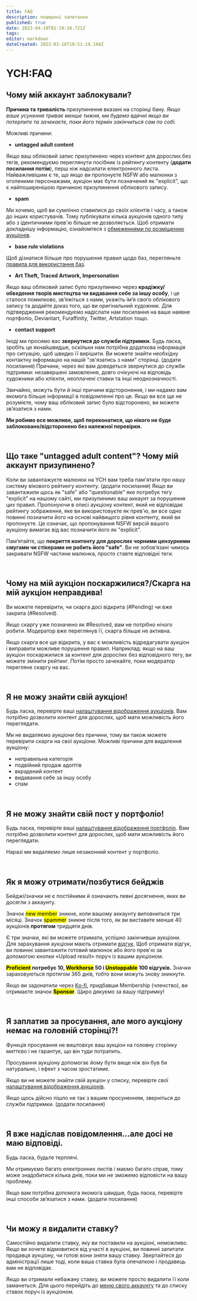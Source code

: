 ```yaml
---
title: FAQ
description: поширені запитання
published: true
date: 2023-04-10T02:19:34.721Z
tags: 
editor: markdown
dateCreated: 2023-03-16T18:51:19.104Z
---
```


# YCH:FAQ

## Чому мій аккаунт заблокували?
**Причина та тривалість** призупинення вказані на сторінці бану. *Якщо ваше усунення триває менше тижня, ми будемо вдячні якщо ви потерпите та зачекаєте, поки його термін закінчиться сам по собі.*

Можливі причини:

- **untagged adult content**

Якщо ваш обліковий запис призупинено через контент для дорослих без тегів, рекомендуємо переглянути посібник із рейтингу контенту (**додати посилання потім**), перш ніж надсилати електронного листа. Найважливішим є те, що якщо ви пропонуєте NSFW або малюнки з оголеними персонажами, аукціон має бути позначений як "explicit", що є найпоширенішою причиною призупинення облікового запису.

- **spam**

Ми хочемо, щоб ви сумлінно ставилися до своїх клієнтів і часу, а також до інших користувачів. Тому публікувати кілька аукціонів одного типу або з ідентичними прев'ю більше не дозволяється. Щоб отримати докладнішу інформацію, ознайомтеся з <a href="https://wiki.commishes.com/uk/Основні-правила#h-25-обмеження-по-розміщенню-аукціонів">обмеженнями по розміщенню аукціонів</a>.

- **base rule violations**

Щоб дізнатися більше про порушення правил щодо баз, перегляньте <a href="https://wiki.commishes.com/uk/правила-аукціону#правила-для-використання-баз">правила для використання баз</a>.

- **Art Theft, Traced Artwork, Impersonation**

Якщо ваш обліковий запис було призупинено через **крадіжку/обведення творів мистецтва чи видавання себе за іншу особу**, і це сталося помилково, зв’яжіться з нами, укажіть ім’я свого облікового запису та додайте доказ того, що ви оригінальний художник. Для підтвердження рекомендуємо надіслати нам посилання на ваше наявне портфоліо, Deviantart, Furaffinity, Twitter, Artstation тощо.

- **contact support**

Іноді ми просимо вас **звернутися до служби підтримки.**
Будь ласка, зробіть це якнайшвидше, оскільки нам потрібна додаткова інформація про ситуацію, щоб швидко її вирішити. Ви можете знайти необхідну контактну інформацію на нашій "зв'язатись з нами" сторінці. (додати посилання)
Причини, через які вам доведеться звернутися до служби підтримки: незавершені замовлення, довго очікуючі на відповідь художники або клієнти, неоплачені ставки та інші неоднозначності.

Звичайно, можуть бути й інші причини відсторонення, і ми надамо вам якомога більше інформації в повідомленні про це. Якщо ви все ще не розумієте, чому ваш обліковий запис було відсторонено, ви можете зв’язатися з нами.

**Ми робимо все можливе, щоб переконатися, що нікого не буде заблоковано/відсторонено без належної перевірки.**

<p>&nbsp;</p>

## Що таке "untagged adult content"? Чому мій аккаунт призупинено?
Коли ви завантажуєте малюнок на YCH вам треба пам'ятати про нашу систему вікового рейтингу контенту. (додати посилання) Якщо ви завантажили щось як "safe" або "questionable" яке потребує тегу "explicit" на нашому сайті, ми призупинимо ваш аккаунт за порушення цих правил. Пропонуючи в описі аукціону контент, який не відповідає рейтингу зображення, яке ви використовуєте як прев'ю, ви все одно повинні позначити його на основі найвищого рівня контенту, який ви пропонуєте. Це означає, що пропонування NSFW версій вашого аукціону вимагає від вас позначити його як "explicit".

Пам’ятайте, що **покриття контенту для дорослих чорними цензурними смугами чи стікерами не робить його "safe"**. Ви не зобов’язані чимось закривати NSFW частини малюнка, просто ставте відповідні теги.

<p>&nbsp;</p>

## Чому на мій аукціон поскаржилися?/Скарга на мій аукціон неправдива!
Ви можете перевірити, чи скарга досі відкрита (#Pending) чи вже закрита (#Resolved).

Якщо скаргу уже позначено як #Resolved, вам не потрібно нічого робити. Модератор вже переглянув її, скарга більше не активна.

Якщо скарга все ще відкрита, у вас є можливість відредагувати аукціон і виправити можливе порушення правил. Наприклад: якщо на ваш аукціон поскаржилися за контент для дорослих без відповідного тегу, ви можете змінити рейтинг. Потім просто зачекайте, поки модератор перегляне скаргу на вас.

<p>&nbsp;</p>

## Я не можу знайти свій аукціон!
Будь ласка, перевірте ваші <a href="https://ych.commishes.com/settings/display/">налаштування відображення аукціонів</a>. Вам потрібно дозволити контент для дорослих, щоб мати можливість його переглядати.

Ми не видаляємо аукціони без причини, тому ви також можете перевірити скарги на свої аукціони. Можливі причини для видалення аукціону:

- неправильна категорія
- подвійний продаж адоптів
- вкрадений контент
- видавання себе за іншу особу
- спам

<p>&nbsp;</p>

## Я не можу знайти свій пост у портфоліо!
Будь ласка, перевірте ваші <a href="https://portfolio.commishes.com/settings/">налаштування відображення портфоліо</a>. Вам потрібно дозволити контент для дорослих, щоб мати можливість його переглядати.

Наразі ми видаляємо лише незаконний контент у портфоліо.

<p>&nbsp;</p>

## Як я можу отримати/позбутися бейджів
Бейджі/значки не є постійними й означають певні досягнення, яких ви досягли з аккаунту.

Значок <mark class="marker-pink">new member</mark> зникне, коли вашому аккаунту виповниться три місяці.
Значок <mark class="marker-pink">spammer</mark> зникне після того, як ви виставите менше 40 аукціонів **протягом** тридцяти днів.

Є три значки, які ви можете отримати, успішно закінчивши аукціони. Для зарахування аукціони мають отримати <a href="https://loot.commishes.com/">відгук</a>.
Щоб отримати відгук, ви повинні завантажити готовий малюнок або його прев'ю за допомогою кнопки «Upload result» поруч із вашим аукціоном.

**<mark class="marker-yellow">Proficient</mark> потребує 10, <mark class="marker-yellow">Workhorse</mark> 50 і <mark class="marker-yellow">Unstoppable</mark> 100 відгуків.** Значки зараховуються протягом 365 днів, тобто вони можуть знову зникнути.

Якщо ви задонатили через <a href="https://ko-fi.com/commishes">Ko-fi</a>, придбавши Membership (членство), ви отримаєте значок <mark class="marker-yellow">**Sponsor**</mark>. Щиро дякуємо за вашу підтримку!

<p>&nbsp;</p>

## Я заплатив за просування, але мого аукціону немає на головній сторінці?!
Функція просування не виштовхує ваш аукціон на головну сторінку миттєво і не гарантує, що він туди потрапить.

Просування аукціону допомогає йому бути вище ніж він був би натурально, і ефект з часом зростатиме.

Якщо ви не можете знайти свій аукціон у списку, перевірте свої <a href="https://ych.commishes.com/settings/display/">налаштування відображення аукціонів</a>.

Якщо щось дійсно пішло не так з вашим просуненням, зверніться до служби підтримки. (додати посилання)

<p>&nbsp;</p>

## Я вже надіслав повідомлення...але досі не маю відповіді.
Будь ласка, будьте терплячі.

Ми отримуємо багато електронних листів і маємо багато справ, тому може знадобитися кілька днів, поки ми не зможемо відповісти на вашу проблему.

Якщо вам потрібна допомога якомога швидше, будь ласка, перевірте інші способи зв’язатися з нами. (додати посилання)

<p>&nbsp;</p>

## Чи можу я видалити ставку?
Самостійно видалити ставку, яку ви поставили на аукціоні, неможливо. Якщо ви хочете відмовитися від участі в аукціоні, ви повинні запитати продавця аукціону, чи готові вони зняти вашу ставку. Звертайтеся до адміністрації лише тоді, коли ваша ставка була опечаткою і продавець вам не відповідає.

Якщо ви отримали небажану ставку, ви можете просто видалити її коли заманеться. Для цього перейдіть до <a href="https://ych.commishes.com/account/">меню свого аккаунту</a> та до списку ставок поруч із аукціоном.